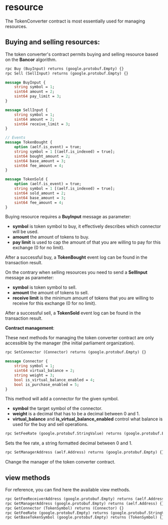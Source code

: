 # resource

The TokenConverter contract is most essentially used for managing resources.

## **Buying and selling resources**:

The token converter's contract permits buying and selling resource based on the **Bancor** algorithm.

```Protobuf
rpc Buy (BuyInput) returns (google.protobuf.Empty) {}
rpc Sell (SellInput) returns (google.protobuf.Empty) {}

message BuyInput {
    string symbol = 1;
    sint64 amount = 2;
    sint64 pay_limit = 3;
}

message SellInput {
    string symbol = 1;
    sint64 amount = 2;
    sint64 receive_limit = 3;
}

// Events
message TokenBought {
    option (aelf.is_event) = true;
    string symbol = 1 [(aelf.is_indexed) = true];
    sint64 bought_amount = 2;
    sint64 base_amount = 3;
    sint64 fee_amount = 4;
}

message TokenSold {
    option (aelf.is_event) = true;
    string symbol = 1 [(aelf.is_indexed) = true];
    sint64 sold_amount = 2;
    sint64 base_amount = 3;
    sint64 fee_amount = 4;
}
```

Buying resource requires a **BuyInput** message as parameter:
- **symbol** is token symbol to buy, it effectively describes which connector will be used.
- **amount** the amount of tokens to buy.
- **pay limit** is used to cap the amount of that you are willing to pay for this exchange (0 for no limit).

After a successful buy, a **TokenBought** event log can be found in the transaction result.

On the contrary when selling resources you need to send a **SellInput** message as parameter:
- **symbol** is token symbol to sell.
- **amount** the amount of tokens to sell.
- **receive limit** is the minimum amount of tokens that you are willing to receive for this exchange (0 for no limit).

After a successful sell, a **TokenSold** event log can be found in the transaction result.

**Contract management**:

These next methods for managing the token converter contract are only accessible by the manager (the initial parliament organization).

```Protobuf
rpc SetConnector (Connector) returns (google.protobuf.Empty) {}

message Connector {
    string symbol = 1;
    sint64 virtual_balance = 2;
    string weight = 3;
    bool is_virtual_balance_enabled = 4;
    bool is_purchase_enabled = 5;
}
```

This method will add a connector for the given symbol.
- **symbol** the target symbol of the connector.
- **weight** is a decimal that has to be a decimal between 0 and 1.
- **virtual_balance** and **is_virtual_balance_enabled** control what balance is used for the buy and sell operations. 

```Protobuf
rpc SetFeeRate (google.protobuf.StringValue) returns (google.protobuf.Empty) {}
```

Sets the fee rate, a string formatted decimal between 0 and 1. 

```Protobuf
rpc SetManagerAddress (aelf.Address) returns (google.protobuf.Empty) {}
```

Change the manager of the token converter contract.

## view methods

For reference, you can find here the available view methods.

```Protobuf
rpc GetFeeReceiverAddress (google.protobuf.Empty) returns (aelf.Address) {}
rpc GetManagerAddress (google.protobuf.Empty) returns (aelf.Address) {}
rpc GetConnector (TokenSymbol) returns (Connector) {}
rpc GetFeeRate (google.protobuf.Empty) returns (google.protobuf.StringValue) {}
rpc GetBaseTokenSymbol (google.protobuf.Empty) returns (TokenSymbol) {}
```